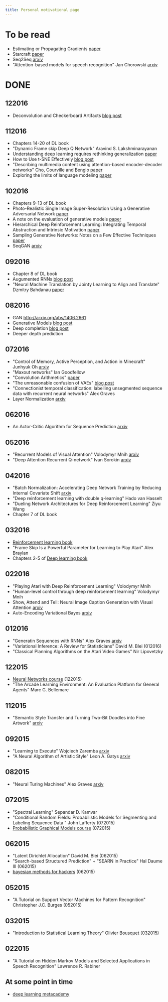 ```yaml
---
title: Personal motivational page
---
```

# To be read
- Estimating or Propagating Gradients [paper](https://arxiv.org/pdf/1308.3432.pdf)
- Starcraft [paper](http://arxiv.org/abs/1609.02993)
- Seq2Seq [arxiv](http://arxiv.org/pdf/1409.3215.pdf)
- "Attention-based models for speech recognition" Jan Chorowski [arxiv](http://arxiv.org/pdf/1506.07503v1.pdf)
# DONE

## 122016
- Deconvolution and Checkerboard Artifacts [blog post](http://distill.pub/2016/deconv-checkerboard/)

## 112016
- Chapters 14-20 of DL book
- "Dynamic Frame skip Deep Q Network" Aravind S. Lakshminarayanan
- Understanding deep learning requires rethinking generalization [paper](https://128.84.21.199/pdf/1611.03530.pdf)
- How to Use t-SNE Effectively [blog post](http://distill.pub/2016/misread-tsne/)
- "Describing multimedia content using attention-based encoder-decoder networks" Cho, Courville and Bengio [paper](http://arxiv.org/abs/1507.01053)
- Exploring the limits of language modeling [paper](https://arxiv.org/abs/1602.02410edited)

## 102016
- Chapters 9-13 of DL book
- Photo-Realistic Single Image Super-Resolution Using a Generative Adversarial Network [paper](https://arxiv.org/abs/1609.04802)
- A note on the evaluation of generative models [paper](https://arxiv.org/abs/1511.01844)
- Hierarchical Deep Reinforcement Learning: Integrating Temporal Abstraction and Intrinsic Motivation [paper](https://arxiv.org/abs/1604.06057)
- Sampling Generative Networks: Notes on a Few Effective Techniques [paper](https://arxiv.org/abs/1609.04468)
- SeqGAN [arxiv](https://arxiv.org/pdf/1609.05473v2.pdf)
## 092016
- Chapter 8 of DL book
- Augumented RNNs [blog post](http://distill.pub/2016/augmented-rnns/)
- "Neural Machine Translation by Jointy Learning to Align and Translate" Dzmitry Bahdanau [paper](https://arxiv.org/abs/1409.0473)
## 082016
- GAN http://arxiv.org/abs/1406.2661
- Generative Models [blog post](https://openai.com/blog/generative-models)
- Deep completion [blog post](http://bamos.github.io/2016/08/09/deep-completion/)
- Deeper depth prediction 
## 072016
- "Control of Memory, Active Perception, and Action in Minecraft" Junhyuk Oh [arxiv](https://arxiv.org/pdf/1605.09128.pdf)
- "Maxout networks" Ian Goodfellow
- "Convolution Arithmetics" [paper](https://arxiv.org/pdf/1603.07285v1.pdf)
- "The unreasonable confusion of VAEs" [blog post](https://jaan.io/unreasonable-confusion/)
- "Connectionist temporal classification: labelling unsegmented sequence data with recurrent neural networks" Alex Graves
- Layer Normalization [arxiv](https://arxiv.org/abs/1607.06450)
## 062016
- An Actor-Critic Algorithm for Sequence Prediction [arxiv](http://arxiv.org/abs/1607.07086)
## 052016
- "Recurrent Models of Visual Attention" Volodymyr Mnih [arxiv](http://papers.nips.cc/paper/5542-recurrent-models-of-visual-attention.pdf)
- "Deep Attention Recurrent Q-network" Ivan Sorokin [arxiv](https://arxiv.org/abs/1512.01693)
## 042016
- "Batch Normalization: Accelerating Deep Network Training by Reducing Internal Covariate Shift [arxiv](http://arxiv.org/abs/1502.03167)
- "Deep reinforcement learning with double q-learning" Hado van Hasselt
- "Dueling Network Architectures for Deep Reinforcement Learning" Ziyu Wang
- Chapter 7 of DL book
## 032016
- [Reinforcement learning book](https://webdocs.cs.ualberta.ca/~sutton/book/the-book.html)
- "Frame Skip Is a Powerful Parameter for Learning to Play Atari" Alex Braylan
- Chapters 2-5 of [Deep learning book](http://deeplearningbook.org)
## 022016
- "Playing Atari with Deep Reinforcement Learning" Volodymyr Mnih
- "Human-level control through deep reinforcement learning" Volodymyr Mnih
- Show, Attend and Tell: Neural Image Caption Generation with Visual Attention [arxiv](http://arxiv.org/abs/1502.03044)
- Auto-Encoding Variational Bayes [arxiv](https://arxiv.org/abs/1312.6114)
## 012016
- "Generatin Sequences with RNNs" Alex Graves [arxiv](http://arxiv.org/pdf/1308.0850v5.pdf)
- "Variational Inference: A Review for Statisticians" David M. Blei (012016)
- "Classical Planning Algorithms on the Atari Video Games" Nir Lipovetzky
## 122015
- [Neural Networks course](https://class.coursera.org/neuralnets-2012-001/lecture) (122015)
- "The Arcade Learning Environment: An Evaluation Platform for General Agents" Marc G. Bellemare
## 112015
- "Semantic Style Transfer and Turning Two-Bit Doodles into Fine Artwork" [arxiv](http://arxiv.org/pdf/1603.01768v1.pdf)
## 092015
- "Learning to Execute" Wojciech Zaremba [arxiv](http://arxiv.org/pdf/1410.4615v2.pdf)
- "A Neural Algorithm of Artistic Style" Leon A. Gatys [arxiv](http://arxiv.org/pdf/1508.06576v2.pdf)
## 082015
- "Neural Turing Machines" Alex Graves [arxiv](http://arxiv.org/pdf/1410.5401v2.pdf)
## 072015
- "Spectral Learning" Sepandar D. Kamvar 
- "Conditional Random Fields: Probabilistic Models for Segmenting and Labeling Sequence Data " John Lafferty (072015)
- [Probabilistic Graphical Models course](https://class.coursera.org/pgm-003/lecture) (072015)
## 062015
- "Latent Dirichlet Allocation" David M. Blei (062015)
- "Search-based Structured Prediction" + "SEARN in Practice" Hal Daume III (062015)
- [bayesian methods for hackers](http://camdavidsonpilon.github.io/Probabilistic-Programming-and-Bayesian-Methods-for-Hackers/#contents) (062015)
## 052015
- "A Tutorial on Support Vector Machines for Pattern Recognition" Christopher J.C. Burges (052015)
## 032015
- "Introduction to Statistical Learning Theory" Olivier Bousquet (032015)
## 022015
- "A Tutorial on Hidden Markov Models and Selected Applications in Speech Recognition" Lawrence R. Rabiner
## At some point in time
- [deep learning metacademy](https://www.metacademy.org/roadmaps/rgrosse/deep_learning)
